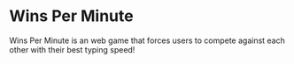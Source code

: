 # Wins Per Minute
Wins Per Minute is an web game that forces users to compete against each other with their best typing speed!
